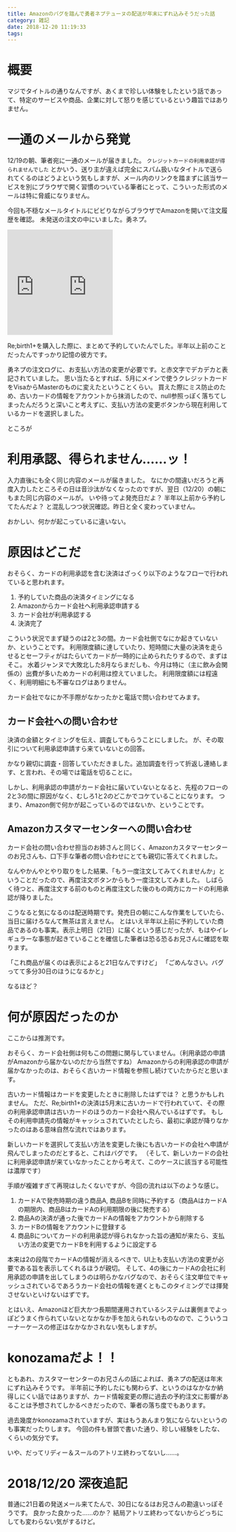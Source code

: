 ```yaml
---
title: Amazonのバグを踏んで勇者ネプテューヌの配送が年末にずれ込みそうだった話
category: 雑記
date: 2018-12-20 11:19:33
tags:
---
```



# 概要

マジでタイトルの通りなんですが、あくまで珍しい体験をしたという話であって、特定のサービスや商品、企業に対して怒りを感じているという趣旨ではありません。

<!-- more -->

# 一通のメールから発覚

12/19の朝、筆者宛に一通のメールが届きました。
`クレジットカードの利用承認が得られませんでした` とかいう、送り主が違えば完全にスパム扱いなタイトルで送られてくるのはどうよという気もしますが、メール内のリンクを踏まずに該当サービスを別にブラウザで開く習慣のついている筆者にとって、こういった形式のメールは特に脅威になりません。

今回も不穏なメールタイトルにビビりながらブラウザでAmazonを開いて注文履歴を確認。
未発送の注文の中にいました。勇ネプ。

<iframe style="width:120px;height:240px;float:left;" marginwidth="0" marginheight="0" scrolling="no" frameborder="0" src="https://rcm-fe.amazon-adsystem.com/e/cm?ref=tf_til&t=plasma02-22&m=amazon&o=9&p=8&l=as1&IS2=1&detail=1&asins=B07CNDFMW1&linkId=02174954833ddd90b55cd12479cfb357&bc1=000000&lt1=_blank&fc1=333333&lc1=0066c0&bg1=ffffff&f=ifr">
</iframe><iframe style="width:120px;height:240px;" marginwidth="0" marginheight="0" scrolling="no" frameborder="0" src="https://rcm-fe.amazon-adsystem.com/e/cm?ref=tf_til&t=plasma02-22&m=amazon&o=9&p=8&l=as1&IS2=1&detail=1&asins=B07CNHWD41&linkId=192b43aebab105c09bdd42626ffef29d&bc1=000000&lt1=_blank&fc1=333333&lc1=0066c0&bg1=ffffff&f=ifr">
    </iframe>

Re;birth1+を購入した際に、まとめて予約していたんでした。半年以上前のことだったんですっかり記憶の彼方です。

勇ネプの注文ログに、お支払い方法の変更が必要です。と赤文字でデカデカと表記されていました。
思い当たるとすれば、5月にメインで使うクレジットカードをVisaからMasterのものに変えたということくらい。
買えた際にミス防止のため、古いカードの情報をアカウントから抹消したので、null参照っぽく落ちてしまったんだろうと深いこと考えずに、支払い方法の変更ボタンから現在利用しているカードを選択しました。

ところが

# 利用承認、得られません……ッ！

入力直後にも全く同じ内容のメールが届きました。
なにかの間違いだろうと再度入力したところその日は音沙汰がなくなったのですが、翌日（12/20）の朝にもまた同じ内容のメールが。
いや待ってよ発売日だよ？ 半年以上前から予約してたんだよ？
と混乱しつつ状況確認。昨日と全く変わっていません。

おかしい、何かが起こっているに違いない。

# 原因はどこだ

おそらく、カードの利用承認を含む決済はざっくり以下のようなフローで行われていると思われます。

1. 予約していた商品の決済タイミングになる
2. Amazonからカード会社へ利用承認申請する
3. カード会社が利用承認する
4. 決済完了

こういう状況でまず疑うのは2と3の間。カード会社側でなにか起きていないか、ということです。
利用限度額に達していたり、短時間に大量の決済を走らせるとセーフティがはたらいてカードが一時的に止められたりするので、まずはそこ。
水着ジャンヌで大敗北した8月ならまだしも、今月は特に（主に飲み会関係の）出費が多いためカードの利用は控えていました。
利用限度額には程遠く、利用明細にも不審なログはありません。

カード会社でなにか不手際がなかったかと電話で問い合わせてみます。

## カード会社への問い合わせ

決済の金額とタイミングを伝え、調査してもらうことにしました。
が、その取引について利用承認申請すら来ていないとの回答。

かなり親切に調査・回答していただきました。追加調査を行って折返し連絡します、と言われ、その場では電話を切ることに。

しかし、利用承認の申請がカード会社に届いていないとなると、先程のフローの2と3の間に原因がなく、むしろ1と2のどこかでコケていることになります。
つまり、Amazon側で何かが起こっているのではないか、ということです。

## Amazonカスタマーセンターへの問い合わせ

カード会社の問い合わせ担当のお姉さんと同じく、Amazonカスタマーセンターのお兄さんも、口下手な筆者の問い合わせにとても親切に答えてくれました。

なんやかんやとやり取りをした結果、「もう一度注文してみてくれませんか」ということだったので、再度注文ボタンからもう一度注文してみました。
しばらく待つと、再度注文する前のものと再度注文した後のもの両方にカードの利用承認が降りました。

こうなると気になるのは配送時期です。発売日の朝にこんな作業をしていたら、当日に届けろなんて無茶は言えません。
とはいえ半年以上前に予約していた商品であるのも事実。表示上明日（21日）に届くという感じだったが、もはやイレギュラーな事態が起きていることを確信した筆者は恐る恐るお兄さんに確認を取ります。

「これ商品が届くのは表示によると21日なんですけど」
「ごめんなさい。バグってて多分30日のほうになるかと」

なるほど？

# 何が原因だったのか

ここからは推測です。

おそらく、カード会社側は何もこの問題に関与していません。（利用承認の申請がAmazonから届かないのだから当然ですね）
Amazonからの利用承認の申請が届かなかったのは、おそらく古いカード情報を参照し続けていたからだと思います。

古いカード情報はカードを変更したときに削除したはずでは？ と思うかもしれません。
ただ、Re;birth1+の決済は5月末に古いカードで行われていて、その際の利用承認申請は古いカードのほうのカード会社へ飛んでいるはずです。
もしその利用申請先の情報がキャッシュされていたとしたら、最初に承認が降りなかったのはある意味自然な流れではあります。

新しいカードを選択して支払い方法を変更した後にも古いカードの会社へ申請が飛んでしまったのだとすると、これはバグです。
（そして、新しいカードの会社に利用承認申請が来ていなかったことから考えて、このケースに該当する可能性は濃厚です）

手順が複雑すぎて再現はしたくないですが、今回の流れは以下のような感じ。

1. カードAで発売時期の違う商品A, 商品Bを同時に予約する（商品AはカードAの期限内、商品BはカードAの利用期限の後に発売する）
2. 商品Aの決済が通った後でカードAの情報をアカウントから削除する
3. カードBの情報をアカウントに登録する
4. 商品Bについてカードの利用承認が得られなかった旨の通知が来たら、支払い方法の変更でカードBを利用するように設定する

本来は2の段階でカードAの情報が消えるべきで、UI上も支払い方法の変更が必要である旨を表示してくれるほうが親切。
そして、4の後にカードAの会社に利用承認の申請を出してしまうのは明らかなバグなので、おそらく注文単位でキャッシュされているであろうカード会社の情報を遅くともこのタイミングでは揮発させないといけないはずです。

とはいえ、Amazonほど巨大かつ長期間運用されているシステムは裏側までよっぽどうまく作られていないとなかなか手を加えられないものなので、こういうコーナーケースの修正はなかなかされない気もしますが。

# konozamaだよ！！

ともあれ、カスタマーセンターのお兄さんの話によれば、勇ネプの配送は年末にずれ込みそうです。
半年前に予約したにも関わらず、というのはなかなか納得しにくい話ではありますが、カード情報変更の際に過去の予約注文に影響があることは予想されてしかるべきだったので、筆者の落ち度でもあります。

過去幾度かkonozamaされていますが、実はもうあんまり気にならないというのも事実だったりします。
今回の件も冒頭で書いた通り、珍しい経験をしたな、くらいの気分です。

いや、だってリディー＆スールのアトリエ終わってないし……。

# 2018/12/20 深夜追記

普通に21日着の発送メール来てたんで、30日になるはお兄さんの勘違いっぽそうです。
良かった良かった……のか？ 結局アトリエ終わってないからどっちにしても変わらない気がするけど。
